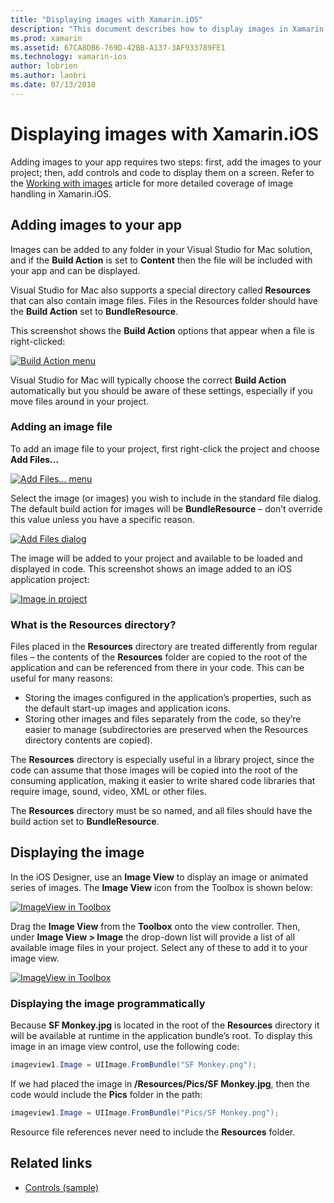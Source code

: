 ```yaml
---
title: "Displaying images with Xamarin.iOS"
description: "This document describes how to display images in Xamarin.iOS. It covers adding images to an app either programmatically or through the iOS Designer."
ms.prod: xamarin
ms.assetid: 67CA8DB6-769D-42BB-A137-3AF933789FE1
ms.technology: xamarin-ios
author: lobrien
ms.author: laobri
ms.date: 07/13/2018
---
```

# Displaying images with Xamarin.iOS

Adding images to your app requires two steps: first, add the images to your project; then, add controls and code to display them on a screen. Refer to the [Working with images](~/ios/app-fundamentals/images-icons/index.md) article for more detailed coverage of image handling in Xamarin.iOS.

## Adding images to your app

Images can be added to any folder in your Visual Studio for Mac solution, and if the **Build Action** is set to **Content** then the file will be included with your app and can be displayed.

Visual Studio for Mac also supports a special directory called **Resources** that can also contain image files. Files in the Resources folder should have the **Build Action** set to **BundleResource**.

This screenshot shows the **Build Action** options that appear when a file is right-clicked:

 [![](image-images/image30a.png "Build Action menu")](image-images/image30a.png#lightbox)

Visual Studio for Mac will typically choose the correct **Build Action** automatically but you should be aware of these settings, especially if you move files around in your project.

### Adding an image file

To add an image file to your project, first right-click the project and choose **Add Files...**

 [![](image-images/image31a.png "Add Files... menu")](image-images/image31a.png#lightbox)

Select the image (or images) you wish to include in the standard file dialog. The default build action for images will be **BundleResource** – don’t override this value unless you have a specific reason.

 [![](image-images/image32a.png "Add Files dialog")](image-images/image32a.png#lightbox)

The image will be added to your project and available to be loaded and displayed in code. This screenshot shows an image added to an iOS application project:

 [![](image-images/image33a.png "Image in project")](image-images/image33a.png#lightbox)

### What is the Resources directory?

Files placed in the **Resources** directory are treated differently from regular files – the contents of the **Resources** folder are copied to the root of the application and can be referenced from there in your code. This can be useful for many reasons:

- Storing the images configured in the application’s properties, such as the default start-up images and application icons.
- Storing other images and files separately from the code, so they’re easier to manage (subdirectories are preserved when the Resources directory contents are copied).


The **Resources** directory is especially useful in a library project, since the code can assume that those images will be copied into the root of the consuming application, making it easier to write shared code libraries that require image, sound, video, XML or other files.

The **Resources** directory must be so named, and all files should have the build action set to **BundleResource**.

## Displaying the image

In the iOS Designer, use an **Image View** to display an image or animated series of images. The **Image View** icon from the Toolbox is shown below:

 [![](image-images/image35a.png "ImageView in Toolbox")](image-images/image35.png#lightbox)

Drag the **Image View** from the **Toolbox** onto the view controller. Then, under **Image View > Image** the drop-down list will provide a list of all available image files in your project. Select any of these to add it to your image view.

 [![](image-images/image36a.png "ImageView in Toolbox")](image-images/image36.png#lightbox)

### Displaying the image programmatically

Because **SF Monkey.jpg** is located in the root of the **Resources** directory it will be available at runtime in the application bundle’s root. To display this image in an image view control, use the following code:

```csharp
imageview1.Image = UIImage.FromBundle("SF Monkey.png");
```

If we had placed the image in **/Resources/Pics/SF Monkey.jpg**, then the code would include the **Pics** folder in the path:

```csharp
imageview1.Image = UIImage.FromBundle("Pics/SF Monkey.png");
```

Resource file references never need to include the **Resources** folder.

## Related links

- [Controls (sample)](https://developer.xamarin.com/samples/monotouch/Controls/)
